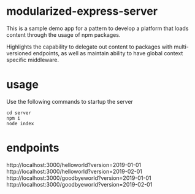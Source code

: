 # modularized-express-server

This is a sample demo app for a pattern to develop a platform that loads content through the usage of npm packages.

Highlights the capability to delegate out content to packages with multi-versioned endpoints, as well as maintain ability to have global context specific middleware.

# usage

Use the following commands to startup the server

```
cd server
npm i
node index
```

# endpoints

http://localhost:3000/helloworld?version=2019-01-01
http://localhost:3000/helloworld?version=2019-02-01
http://localhost:3000/goodbyeworld?version=2019-01-01
http://localhost:3000/goodbyeworld?version=2019-02-01
